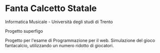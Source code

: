 # **Fanta Calcetto Statale**

Informatica Musicale - Università degli studi di Trento

Progetto superfigo

Progetto per l'esame di Programmazione per il web. Simulazione del gioco fantacalcio, utilizzando un numero ridotto di giocatori. 



